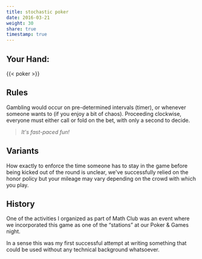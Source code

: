 ```yaml
---
title: stochastic poker
date: 2016-03-21
weight: 30
share: true
timestamp: true
---
```


## Your Hand:
{{< poker >}}


## Rules
Gambling would occur on pre-determined intervals (timer), or whenever someone wants to (if you enjoy a bit of chaos).
Proceeding clockwise, everyone must either call or fold on the bet, with only a second to decide.

> _It's fast-paced fun!_

## Variants
How exactly to enforce the time someone has to stay in the game before being kicked out of the round is unclear, we've successfully relied on the honor policy but your mileage may vary depending on the crowd with which you play.

## History
One of the activities I organized as part of Math Club was an event where we incorporated this game as one of the “stations” at our Poker & Games night.

In a sense this was my first successful attempt at writing something that could be used without any technical background whatsoever.
